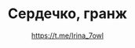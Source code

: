 ---
title: Сердечко, гранж
description: Значок или магнит. 32 мм, ручная работа
author: https://t.me/Irina_7owl
cost: 3000₸
---